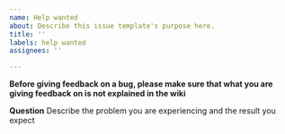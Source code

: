 ```yaml
---
name: Help wanted
about: Describe this issue template's purpose here.
title: ''
labels: help wanted
assignees: ''

---
```


**Before giving feedback on a bug, please make sure that what you are giving feedback on is not explained in the wiki**

**Question**
Describe the problem you are experiencing and the result you expect
